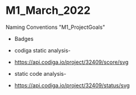 # M1_March_2022
Naming Conventions "M1_ProjectGoals"
* Badges
* codiga static analysis-
* https://api.codiga.io/project/32409/score/svg

* static code analysis-
* https://api.codiga.io/project/32409/status/svg
